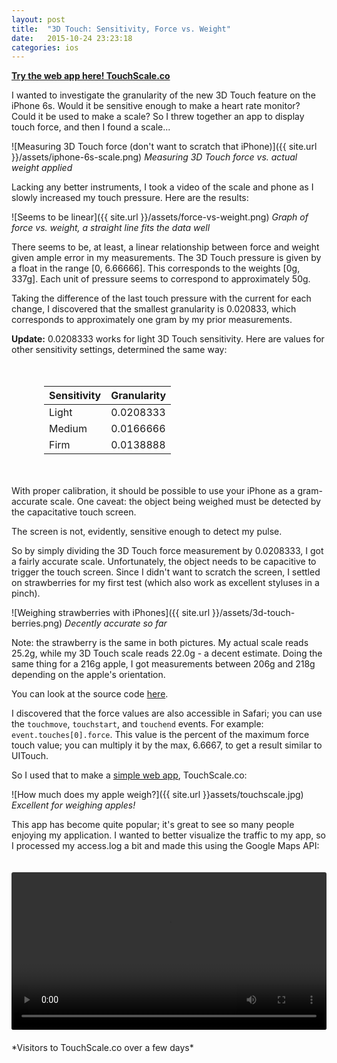```yaml
---
layout: post
title:  "3D Touch: Sensitivity, Force vs. Weight"
date:   2015-10-24 23:23:18
categories: ios
---
```


<style>
img, video {
    width: 100%;
    border-radius: 3px;
    margin: 20px 0px;
}
table {
    width: 400px;
    margin: 50px auto;
}
.page-content a {
    font-weight: bold;
}
</style>

**[Try the web app here! TouchScale.co](http://touchscale.co)**

I wanted to investigate the granularity of the new 3D Touch feature on the iPhone 6s. Would it be sensitive enough to make a heart rate monitor? Could it be used to make a scale? So I threw together an app to display touch force, and then I found a scale...

![Measuring 3D Touch force (don't want to scratch that iPhone)]({{ site.url }}/assets/iphone-6s-scale.png)
*Measuring 3D Touch force vs. actual weight applied*

Lacking any better instruments, I took a video of the scale and phone as I slowly increased my touch pressure. Here are the results:

![Seems to be linear]({{ site.url }}/assets/force-vs-weight.png)
*Graph of force vs. weight, a straight line fits the data well*

There seems to be, at least, a linear relationship between force and weight given ample error in my measurements. The 3D Touch pressure is given by a float in the range [0, 6.66666]. This corresponds to the weights [0g, 337g]. Each unit of pressure seems to correspond to approximately 50g.

Taking the difference of the last touch pressure with the current for each change, I discovered that the smallest granularity is 0.020833, which corresponds to approximately one gram by my prior measurements.

**Update:** 0.0208333 works for light 3D Touch sensitivity. Here are values for other sensitivity settings, determined the same way:

| Sensitivity | Granularity |
| ------- | -------- |
| Light | 0.0208333 |
| Medium | 0.0166666 |
| Firm | 0.0138888 |

With proper calibration, it should be possible to use your iPhone as a gram-accurate scale. One caveat: the object being weighed must be detected by the capacitative touch screen. 

The screen is not, evidently, sensitive enough to detect my pulse.  

So by simply dividing the 3D Touch force measurement by 0.0208333, I got a fairly accurate scale. Unfortunately, the object needs to be capacitive to trigger the touch screen. Since I didn't want to scratch the screen, I settled on strawberries for my first test (which also work as excellent styluses in a pinch). 

![Weighing strawberries with iPhones]({{ site.url }}/assets/3d-touch-berries.png)
*Decently accurate so far*

Note: the strawberry is the same in both pictures. My actual scale reads 25.2g, while my 3D Touch scale reads 22.0g - a decent estimate. Doing the same thing for a 216g apple, I got measurements between 206g and 218g depending on the apple's orientation.

You can look at the source code [here](https://github.com/ashertrockman/TouchScale).

I discovered that the force values are also accessible in Safari; you can use the `touchmove`, `touchstart`, and `touchend` events. For example: `event.touches[0].force`.  This value is the percent of the maximum force touch value; you can multiply it by the max, 6.6667, to get a result similar to UITouch.

So I used that to make a [simple web app](http://touchscale.co), TouchScale.co:

![How much does my apple weigh?]({{ site.url }}assets/touchscale.jpg)
*Excellent for weighing apples!*

This app has become quite popular; it's great to see so many people enjoying my application. I wanted to better visualize the traffic to my app, so I processed my access.log a bit and made this using the Google Maps API:

<video autoplay loop style="width: 100%;">
    <source src="{{ site.url }}assets/touchscale-hits.mp4" type="video/mp4">
</video> *Visitors to TouchScale.co over a few days*
